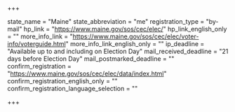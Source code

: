 +++

state_name = "Maine"
state_abbreviation = "me"
registration_type = "by-mail"
hp_link = "https://www.maine.gov/sos/cec/elec/"
hp_link_english_only = ""
more_info_link = "https://www.maine.gov/sos/cec/elec/voter-info/voterguide.html"
more_info_link_english_only = ""
ip_deadline = "Available up to and including on Election Day"
mail_received_deadline = "21 days before Election Day"
mail_postmarked_deadline = ""
confirm_registration = "https://www.maine.gov/sos/cec/elec/data/index.html"
confirm_registration_english_only = ""
confirm_registration_language_selection = ""

+++